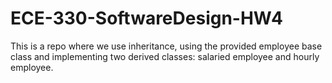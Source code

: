 # ECE-330-SoftwareDesign-HW4
This is a repo where we use inheritance, using the provided employee base class and implementing two derived classes: salaried employee and hourly employee.
